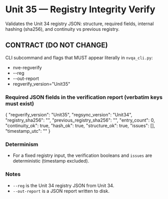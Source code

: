 # Unit 35 — Registry Integrity Verify

Validates the Unit 34 registry JSON: structure, required fields, internal hashing (sha256), and continuity vs previous registry.

## CONTRACT (DO NOT CHANGE)
CLI subcommand and flags that MUST appear literally in `nvqa_cli.py`:
- nve-regverify
- --reg
- --out-report
- regverify_version="Unit35"

### Required JSON fields in the verification report (verbatim keys must exist)
{
  "regverify_version": "Unit35",
  "regsync_version": "Unit34",
  "registry_sha256": "",
  "previous_registry_sha256": "",
  "entry_count": 0,
  "continuity_ok": true,
  "hash_ok": true,
  "structure_ok": true,
  "issues": [],
  "timestamp_utc": ""
}

### Determinism
- For a fixed registry input, the verification booleans and `issues` are deterministic (timestamp excluded).

### Notes
- `--reg` is the Unit 34 registry JSON from Unit 34.
- `--out-report` is a JSON report written to disk.
